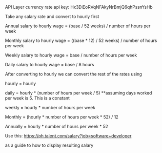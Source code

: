 API Layer currency rate api key: Hx3DiEoRVqNFAkyNrBmjQ6qhPssnYsHb


Take any salary rate and convert to hourly first

Annual salary to hourly wage = (base / 52 weeks) / number of hours per week 

Monthly salary to hourly wage = ((base * 12) / 52 weeks) / number of hours per week

Weekly salary to hourly wage = base / number of hours per week

Daily salary to hourly wage = base / 8 hours

After converting to hourly we can convert the rest of the rates using 

hourly = hourly

daily = hourly * (number of hours per week / 5) **assuming days worked per week is 5. This is a constant

weekly = hourly * number of hours per week

Monthly = (hourly * number of hours per week * 52) / 12

Annually = hourly * number of hours per week * 52


Use this: https://ph.talent.com/salary?job=software+developer

as a guide to how to display resulting salary
